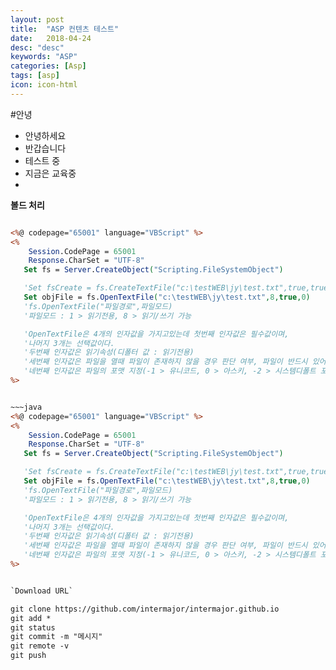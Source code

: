 ```yaml
---
layout: post
title:  "ASP 컨텐츠 테스트"
date:   2018-04-24
desc: "desc"
keywords: "ASP"
categories: [Asp]
tags: [asp]
icon: icon-html
---
```

#안녕
- 안녕하세요
- 반갑습니다
- 테스트 중
- 지금은 교육중
-
**볼드 처리**

~~~asp

<%@ codepage="65001" language="VBScript" %>
<%
	Session.CodePage = 65001
	Response.CharSet = "UTF-8"
   Set fs = Server.CreateObject("Scripting.FileSystemObject")

   'Set fsCreate = fs.CreateTextFile("c:\testWEB\jy\test.txt",true,true)
   Set objFile = fs.OpenTextFile("c:\testWEB\jy\test.txt",8,true,0)
   'fs.OpenTextFile("파일경로",파일모드)
   '파일모드 : 1 > 읽기전용, 8 > 읽기/쓰기 가능

   'OpenTextFile은 4개의 인자값을 가지고있는데 첫번째 인자값은 필수값이며,
   '나머지 3개는 선택값이다.
   '두번째 인자값은 읽기속성(디폴터 값 : 읽기전용)
   '세번째 인자값은 파일을 열때 파일이 존재하지 않을 경우 판단 여부, 파일이 반드시 있어야하면 False(디폴트 값: True)
   '네번째 인자값은 파일의 포맷 지정(-1 > 유니코드, 0 > 아스키, -2 > 시스템디폴트 포맷)
%>


~~~java
<%@ codepage="65001" language="VBScript" %>
<%
	Session.CodePage = 65001
	Response.CharSet = "UTF-8"
   Set fs = Server.CreateObject("Scripting.FileSystemObject")

   'Set fsCreate = fs.CreateTextFile("c:\testWEB\jy\test.txt",true,true)
   Set objFile = fs.OpenTextFile("c:\testWEB\jy\test.txt",8,true,0)
   'fs.OpenTextFile("파일경로",파일모드)
   '파일모드 : 1 > 읽기전용, 8 > 읽기/쓰기 가능

   'OpenTextFile은 4개의 인자값을 가지고있는데 첫번째 인자값은 필수값이며,
   '나머지 3개는 선택값이다.
   '두번째 인자값은 읽기속성(디폴터 값 : 읽기전용)
   '세번째 인자값은 파일을 열때 파일이 존재하지 않을 경우 판단 여부, 파일이 반드시 있어야하면 False(디폴트 값: True)
   '네번째 인자값은 파일의 포맷 지정(-1 > 유니코드, 0 > 아스키, -2 > 시스템디폴트 포맷)
%>


`Download URL`

git clone https://github.com/intermajor/intermajor.github.io
git add *
git status
git commit -m "메시지"
git remote -v
git push
